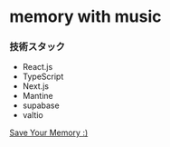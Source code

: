 # memory with music

### 技術スタック

- React.js
- TypeScript
- Next.js
- Mantine
- supabase
- valtio


[Save Your Memory :)](memory-with-music.vercel.app/)
